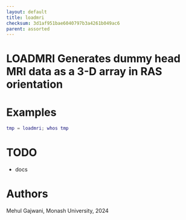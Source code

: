 ```yaml
---
layout: default
title: loadmri
checksum: 3d1af951bae6040797b3a4261b049ac6
parent: assorted
---
```



 
# LOADMRI Generates dummy head MRI data as a 3-D array in RAS orientation
 
# Examples
```matlab
tmp = loadmri; whos tmp
```
 
# TODO
-  docs 
 
# Authors

Mehul Gajwani, Monash University, 2024

